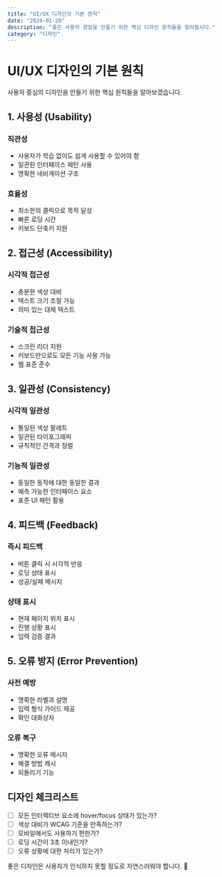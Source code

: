 ```yaml
---
title: "UI/UX 디자인의 기본 원칙"
date: "2024-01-28"
description: "좋은 사용자 경험을 만들기 위한 핵심 디자인 원칙들을 알아봅시다."
category: "디자인"
---
```


# UI/UX 디자인의 기본 원칙

사용자 중심의 디자인을 만들기 위한 핵심 원칙들을 알아보겠습니다.

## 1. 사용성 (Usability)

### 직관성
- 사용자가 학습 없이도 쉽게 사용할 수 있어야 함
- 일관된 인터페이스 패턴 사용
- 명확한 네비게이션 구조

### 효율성
- 최소한의 클릭으로 목적 달성
- 빠른 로딩 시간
- 키보드 단축키 지원

## 2. 접근성 (Accessibility)

### 시각적 접근성
- 충분한 색상 대비
- 텍스트 크기 조절 가능
- 의미 있는 대체 텍스트

### 기술적 접근성
- 스크린 리더 지원
- 키보드만으로도 모든 기능 사용 가능
- 웹 표준 준수

## 3. 일관성 (Consistency)

### 시각적 일관성
- 통일된 색상 팔레트
- 일관된 타이포그래피
- 규칙적인 간격과 정렬

### 기능적 일관성
- 동일한 동작에 대한 동일한 결과
- 예측 가능한 인터페이스 요소
- 표준 UI 패턴 활용

## 4. 피드백 (Feedback)

### 즉시 피드백
- 버튼 클릭 시 시각적 반응
- 로딩 상태 표시
- 성공/실패 메시지

### 상태 표시
- 현재 페이지 위치 표시
- 진행 상황 표시
- 입력 검증 결과

## 5. 오류 방지 (Error Prevention)

### 사전 예방
- 명확한 라벨과 설명
- 입력 형식 가이드 제공
- 확인 대화상자

### 오류 복구
- 명확한 오류 메시지
- 해결 방법 제시
- 되돌리기 기능

## 디자인 체크리스트

- [ ] 모든 인터랙티브 요소에 hover/focus 상태가 있는가?
- [ ] 색상 대비가 WCAG 기준을 만족하는가?
- [ ] 모바일에서도 사용하기 편한가?
- [ ] 로딩 시간이 3초 이내인가?
- [ ] 오류 상황에 대한 처리가 있는가?

좋은 디자인은 사용자가 인식하지 못할 정도로 자연스러워야 합니다. 🎨 
